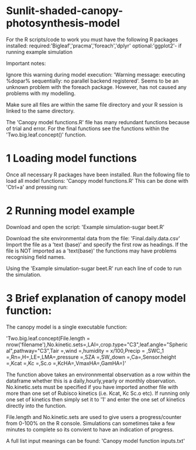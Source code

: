 # Sunlit-shaded-canopy-photosynthesis-model
For the R scripts/code to work you must have the following R packages installed:
required:'Bigleaf','pracma','foreach','dplyr'
optional:'ggplot2'- if running example simulation

Important notes:

Ignore this warning during model execution: 'Warning message: executing %dopar% sequentially: no parallel backend registered'. Seems to be an unknown problem with the foreach package. However, has not caused any problems with my modelling. 

Make sure all files are within the same file directory and your R session is linked to the same directory. 

The 'Canopy model functions.R' file has many redundant functions because of trial and error. For the final functions see the functions within the 'Two.big.leaf.concept()' function.  

# 1 Loading model functions
Once all necessary R packages have been installed. Run the following file to load all model functions:
'Canopy model functions.R'
This can be done with 'Ctrl+a' and pressing run:

# 2 Running model example
Download and open the script: 
'Example simulation-sugar beet.R'

Download the site environmental data from the file:
'Final.daily.data.csv'
Import the file as a 'text (base)' and specify the first row as headings. If the file is NOT imported as a 'text(base)' the functions may have problems recognising field names.

Using the 'Example simulation-sugar beet.R' run each line of code to run the simulation. 


# 3 Brief explanation of canopy model function:
The canopy model is a single executable function: 

'Two.big.leaf.concept(File.length = nrow('filename'),No.kinetic.sets=,LAI=,crop.type="C3",leaf.angle="Spherical",pathway="C3",Tair =,wind =,humidity = x/100,Precip =
                             ,SWC_1 =,Rn=,H=,LE=,LMA=,pressure =,SZA =,SW_down =,Ca=,Sensor.height =,Kcat =,Kc =,Sc.o =,KcHA=,VmaxHA=,GamHA=)'

The function above takes an environnmental observation as a row within the dataframe whether this is a daily,hourly,yearly or monthly observation. No.kinetic.sets must be specified if you have imported another file with more than one set of Rubisco kinetics (i.e. Kcat, Kc Sc.o etc). If running only one set of kinetics then simply set it to '1' and enter the one set of kinetics directly into the function. 

File.length and No.kinetic.sets are used to give users a progress/counter from 0-100% on the R console. Simulations can sometimes take a few minutes to complete so its convient to have an indication of progress. 

A full list input meanings can be found:
'Canopy model function inputs.txt'






